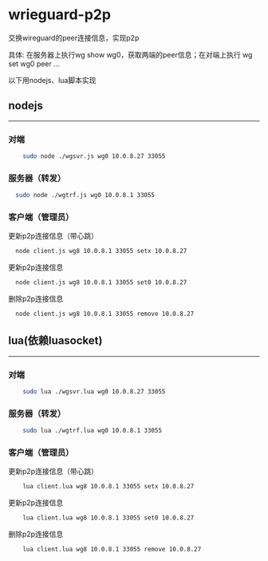 # wrieguard-p2p
交换wireguard的peer连接信息，实现p2p

具体: 在服务器上执行wg show wg0，获取两端的peer信息；在对端上执行 wg set wg0 peer ...

以下用nodejs、lua脚本实现

## nodejs
------------

### 对端

```bash
    sudo node ./wgsvr.js wg0 10.0.8.27 33055
```
  
### 服务器（转发）

```bash
  sudo node ./wgtrf.js wg0 10.0.8.1 33055
```

### 客户端（管理员）

更新p2p连接信息（带心跳）

```bash
  node client.js wg8 10.0.8.1 33055 setx 10.0.8.27
```

更新p2p连接信息

```bash
  node client.js wg8 10.0.8.1 33055 set0 10.0.8.27
```

删除p2p连接信息

```bash
  node client.js wg8 10.0.8.1 33055 remove 10.0.8.27
```


## lua(依赖luasocket)
------------

### 对端

```bash
    sudo lua ./wgsvr.lua wg0 10.0.8.27 33055
```
  
### 服务器（转发）

```bash
    sudo lua ./wgtrf.lua wg0 10.0.8.1 33055
```

### 客户端（管理员）

更新p2p连接信息（带心跳）

```bash
    lua client.lua wg8 10.0.8.1 33055 setx 10.0.8.27
```

更新p2p连接信息

```bash
    lua client.lua wg8 10.0.8.1 33055 set0 10.0.8.27
```

删除p2p连接信息

```bash
    lua client.lua wg8 10.0.8.1 33055 remove 10.0.8.27
```

